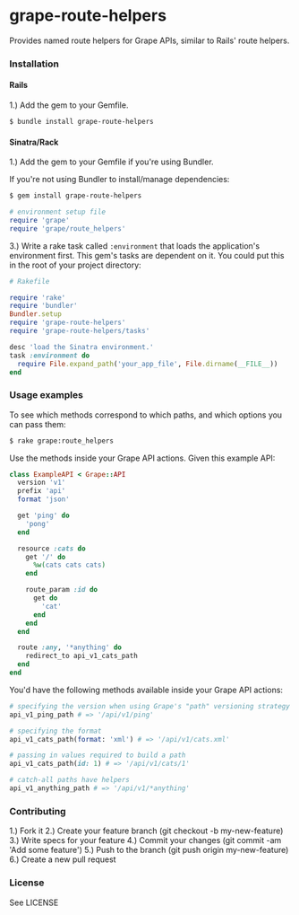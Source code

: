 # grape-route-helpers

 Provides named route helpers for Grape APIs, similar to Rails' route helpers.

### Installation

#### Rails

 1.) Add the gem to your Gemfile.

```bash
$ bundle install grape-route-helpers
```

#### Sinatra/Rack

1.) Add the gem to your Gemfile if you're using Bundler.

If you're not using Bundler to install/manage dependencies:

```bash
$ gem install grape-route-helpers
```

```ruby
# environment setup file
require 'grape'
require 'grape/route_helpers'
```

3.) Write a rake task called `:environment` that loads the application's environment first. This gem's tasks are dependent on it. You could put this in the root of your project directory:

```ruby
# Rakefile

require 'rake'
require 'bundler'
Bundler.setup
require 'grape-route-helpers'
require 'grape-route-helpers/tasks'

desc 'load the Sinatra environment.'
task :environment do
  require File.expand_path('your_app_file', File.dirname(__FILE__))
end
```

### Usage examples

To see which methods correspond to which paths, and which options you can pass them:

```bash
$ rake grape:route_helpers
```

Use the methods inside your Grape API actions. Given this example API:

```ruby
class ExampleAPI < Grape::API
  version 'v1'
  prefix 'api'
  format 'json'

  get 'ping' do
    'pong'
  end

  resource :cats do
    get '/' do
      %w(cats cats cats)
    end

    route_param :id do
      get do
        'cat'
      end
    end
  end

  route :any, '*anything' do
    redirect_to api_v1_cats_path
  end
end
```

You'd have the following methods available inside your Grape API actions:

```ruby
# specifying the version when using Grape's "path" versioning strategy
api_v1_ping_path # => '/api/v1/ping'

# specifying the format
api_v1_cats_path(format: 'xml') # => '/api/v1/cats.xml'

# passing in values required to build a path
api_v1_cats_path(id: 1) # => '/api/v1/cats/1'

# catch-all paths have helpers
api_v1_anything_path # => '/api/v1/*anything'
```

### Contributing

1.) Fork it
2.) Create your feature branch (git checkout -b my-new-feature)
3.) Write specs for your feature
4.) Commit your changes (git commit -am 'Add some feature')
5.) Push to the branch (git push origin my-new-feature)
6.) Create a new pull request

### License

See LICENSE
